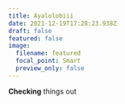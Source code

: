 ```yaml
---
title: Ayalolobiii
date: 2021-12-19T17:28:23.938Z
draft: false
featured: false
image:
  filename: featured
  focal_point: Smart
  preview_only: false
---
```

**Checking** things out